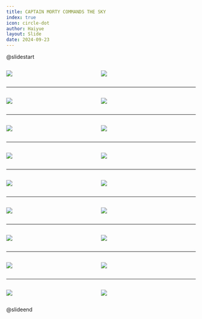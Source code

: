 ```yaml
---
title: CAPTAIN MORTY COMMANDS THE SKY
index: true
icon: circle-dot
author: Haiyue
layout: Slide
date: 2024-09-23
---
```

 
@slidestart

<div style="display:flex">
<div style="flex:1">

![](/reading/english/Level-T/CAPTAIN%20MORTY%20COMMANDS%20THE%20SKY/001.webp)
</div>
<div style="flex:1">

![](/reading/english/Level-T/CAPTAIN%20MORTY%20COMMANDS%20THE%20SKY/002.webp)
</div>
</div>

---

<div style="display:flex">
<div style="flex:1">

![](/reading/english/Level-T/CAPTAIN%20MORTY%20COMMANDS%20THE%20SKY/003.webp)
</div>
<div style="flex:1">

![](/reading/english/Level-T/CAPTAIN%20MORTY%20COMMANDS%20THE%20SKY/004.webp)
</div>
</div>

---

<div style="display:flex">
<div style="flex:1">

![](/reading/english/Level-T/CAPTAIN%20MORTY%20COMMANDS%20THE%20SKY/005.webp)
</div>
<div style="flex:1">

![](/reading/english/Level-T/CAPTAIN%20MORTY%20COMMANDS%20THE%20SKY/006.webp)
</div>
</div>

---

<div style="display:flex">
<div style="flex:1">

![](/reading/english/Level-T/CAPTAIN%20MORTY%20COMMANDS%20THE%20SKY/007.webp)
</div>
<div style="flex:1">

![](/reading/english/Level-T/CAPTAIN%20MORTY%20COMMANDS%20THE%20SKY/008.webp)
</div>
</div>

---

<div style="display:flex">
<div style="flex:1">

![](/reading/english/Level-T/CAPTAIN%20MORTY%20COMMANDS%20THE%20SKY/009.webp)
</div>
<div style="flex:1">

![](/reading/english/Level-T/CAPTAIN%20MORTY%20COMMANDS%20THE%20SKY/010.webp)
</div>
</div>

---

<div style="display:flex">
<div style="flex:1">

![](/reading/english/Level-T/CAPTAIN%20MORTY%20COMMANDS%20THE%20SKY/011.webp)
</div>
<div style="flex:1">

![](/reading/english/Level-T/CAPTAIN%20MORTY%20COMMANDS%20THE%20SKY/012.webp)
</div>
</div>

---

<div style="display:flex">
<div style="flex:1">

![](/reading/english/Level-T/CAPTAIN%20MORTY%20COMMANDS%20THE%20SKY/013.webp)
</div>
<div style="flex:1">

![](/reading/english/Level-T/CAPTAIN%20MORTY%20COMMANDS%20THE%20SKY/014.webp)
</div>
</div>

---

<div style="display:flex">
<div style="flex:1">

![](/reading/english/Level-T/CAPTAIN%20MORTY%20COMMANDS%20THE%20SKY/015.webp)
</div>
<div style="flex:1">

![](/reading/english/Level-T/CAPTAIN%20MORTY%20COMMANDS%20THE%20SKY/016.webp)
</div>
</div>

---

<div style="display:flex">
<div style="flex:1">

![](/reading/english/Level-T/CAPTAIN%20MORTY%20COMMANDS%20THE%20SKY/017.webp)
</div>
<div style="flex:1">

![](/reading/english/Level-T/CAPTAIN%20MORTY%20COMMANDS%20THE%20SKY/018.webp)
</div>
</div>

@slideend